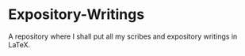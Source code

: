 # Expository-Writings
A repository where I shall put all my scribes and expository writings in LaTeX.

